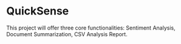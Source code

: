 # QuickSense
This project will offer three core functionalities: Sentiment Analysis, Document Summarization, CSV Analysis Report.
